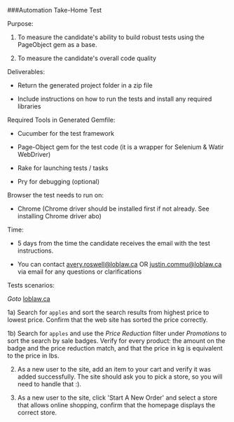 ###Automation Take-Home Test

Purpose:

1. To measure the candidate's ability to build robust tests using the PageObject gem as a base.

2. To measure the candidate's overall code quality


Deliverables:

* Return the generated project folder in a zip file

* Include instructions on how to run the tests and install any required libraries


Required Tools in Generated Gemfile:

* Cucumber for the test framework

* Page-Object gem for the test code (it is a wrapper for Selenium & Watir WebDriver)

* Rake for launching tests / tasks

* Pry for debugging (optional)


Browser the test needs to run on:

* Chrome (Chrome driver should be installed first if not already. See installing Chrome driver abo)


Time:

* 5 days from the time the candidate receives the email with the test instructions.

* You can contact avery.roswell@loblaw.ca OR justin.commu@loblaw.ca via email for any questions or clarifications



Tests scenarios:

_Goto_ [loblaw.ca](https://www.loblaws.ca/)

1a) Search for `apples` and sort the search results from highest price to lowest price. Confirm that the web site has sorted the price correctly.

1b) Search for `apples` and use the _Price Reduction_ filter under _Promotions_ to sort the search by sale badges. Verify for every product: the amount on the badge and the price reduction match, and that the price in kg is equivalent to the price in lbs.

2) As a new user to the site, add an item to your cart and verify it was added successfully. The site should ask you to pick a store, so you will need to handle that :).

3) As a new user to the site, click 'Start A New Order' and select a store that allows online shopping, confirm that the homepage displays the correct store.

